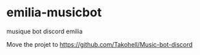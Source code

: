 # emilia-musicbot
musique bot discord emilia

Move the projet to https://github.com/Takohell/Music-bot-discord
